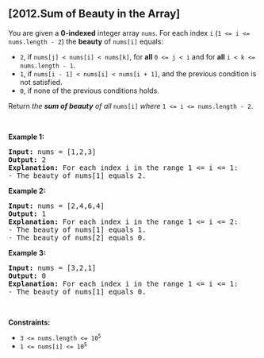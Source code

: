 ## [2012.Sum of Beauty in the Array]
<p>You are given a <strong>0-indexed</strong> integer array <code>nums</code>. For each index <code>i</code> (<code>1 &lt;= i &lt;= nums.length - 2</code>) the <strong>beauty</strong> of <code>nums[i]</code> equals:</p>

<ul>
	<li><code>2</code>, if <code>nums[j] &lt; nums[i] &lt; nums[k]</code>, for <strong>all</strong> <code>0 &lt;= j &lt; i</code> and for <strong>all</strong> <code>i &lt; k &lt;= nums.length - 1</code>.</li>
	<li><code>1</code>, if <code>nums[i - 1] &lt; nums[i] &lt; nums[i + 1]</code>, and the previous condition is not satisfied.</li>
	<li><code>0</code>, if none of the previous conditions holds.</li>
</ul>

<p>Return<em> the <strong>sum of beauty</strong> of all </em><code>nums[i]</code><em> where </em><code>1 &lt;= i &lt;= nums.length - 2</code>.</p>

<p>&nbsp;</p>
<p><strong class="example">Example 1:</strong></p>

<pre>
<strong>Input:</strong> nums = [1,2,3]
<strong>Output:</strong> 2
<strong>Explanation:</strong> For each index i in the range 1 &lt;= i &lt;= 1:
- The beauty of nums[1] equals 2.
</pre>

<p><strong class="example">Example 2:</strong></p>

<pre>
<strong>Input:</strong> nums = [2,4,6,4]
<strong>Output:</strong> 1
<strong>Explanation:</strong> For each index i in the range 1 &lt;= i &lt;= 2:
- The beauty of nums[1] equals 1.
- The beauty of nums[2] equals 0.
</pre>

<p><strong class="example">Example 3:</strong></p>

<pre>
<strong>Input:</strong> nums = [3,2,1]
<strong>Output:</strong> 0
<strong>Explanation:</strong> For each index i in the range 1 &lt;= i &lt;= 1:
- The beauty of nums[1] equals 0.
</pre>

<p>&nbsp;</p>
<p><strong>Constraints:</strong></p>

<ul>
	<li><code>3 &lt;= nums.length &lt;= 10<sup>5</sup></code></li>
	<li><code>1 &lt;= nums[i] &lt;= 10<sup>5</sup></code></li>
</ul>
